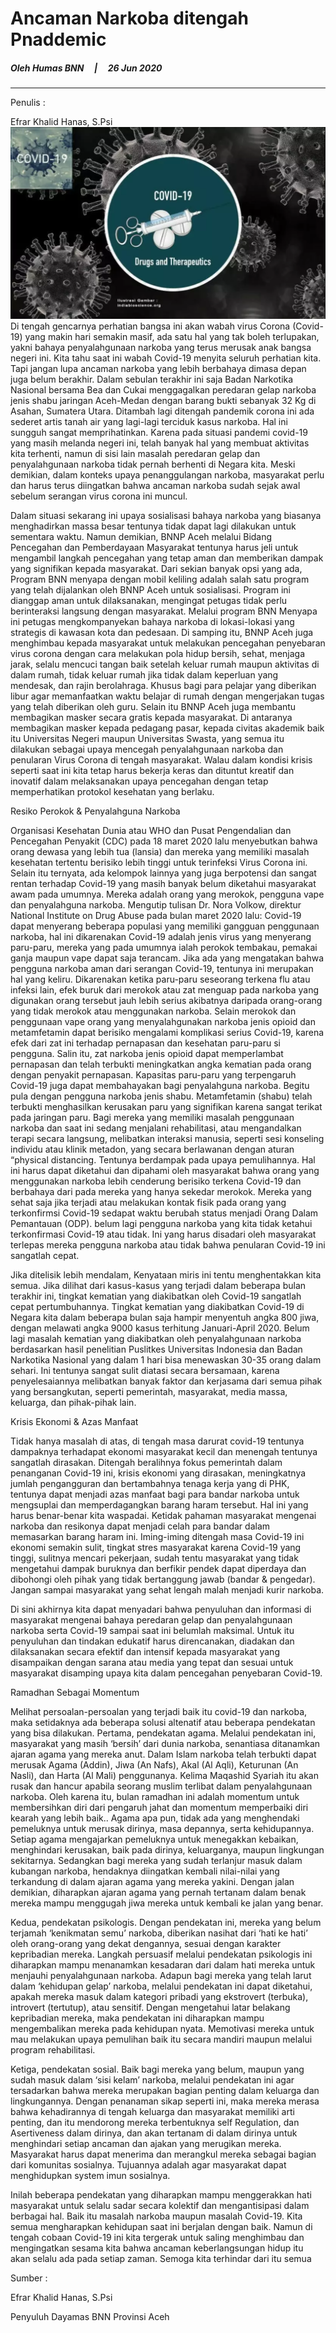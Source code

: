 
# __Ancaman Narkoba ditengah Pnaddemic__

##### Oleh Humas BNN &nbsp; &nbsp; | &nbsp; &nbsp; 26 Jun 2020
___

Penulis :

Efrar Khalid Hanas, S.Psi
![narkoba](../images/artikel%202.png)
Di tengah gencarnya perhatian bangsa ini akan wabah virus Corona (Covid-19) yang makin hari semakin masif, ada satu hal yang tak boleh terlupakan, yakni bahaya penyalahgunaan narkoba yang terus merusak anak bangsa negeri ini. Kita tahu saat ini wabah Covid-19 menyita seluruh perhatian kita. Tapi jangan lupa ancaman narkoba yang lebih berbahaya dimasa depan juga belum berakhir. Dalam sebulan terakhir ini saja Badan Narkotika Nasional bersama Bea dan Cukai menggagalkan peredaran gelap narkoba jenis shabu jaringan Aceh-Medan dengan barang bukti sebanyak 32 Kg di Asahan, Sumatera Utara. Ditambah lagi ditengah pandemik corona ini ada sederet artis tanah air yang lagi-lagi terciduk kasus narkoba. Hal ini sungguh sangat memprihatinkan. Karena pada situasi pandemi covid-19 yang masih melanda negeri ini, telah banyak hal yang membuat aktivitas kita terhenti, namun di sisi lain masalah peredaran gelap dan penyalahgunaan narkoba tidak pernah berhenti di Negara kita. Meski demikian, dalam konteks upaya penanggulangan narkoba, masyarakat perlu dan harus terus diingatkan bahwa ancaman narkoba sudah sejak awal sebelum serangan virus corona ini muncul.

Dalam situasi sekarang ini upaya sosialisasi bahaya narkoba yang biasanya menghadirkan massa besar tentunya tidak dapat lagi dilakukan untuk sementara waktu. Namun demikian, BNNP Aceh melalui Bidang Pencegahan dan Pemberdayaan Masyarakat tentunya harus jeli untuk mengambil langkah pencegahan yang tetap aman dan memberikan dampak yang signifikan kepada masyarakat. Dari sekian banyak opsi yang ada, Program BNN menyapa dengan mobil keliling adalah salah satu program yang telah dijalankan oleh BNNP Aceh untuk sosialisasi. Program ini dianggap aman untuk dilaksanakan, mengingat petugas tidak perlu berinteraksi langsung dengan masyarakat. Melalui program BNN Menyapa ini petugas mengkompanyekan bahaya narkoba di lokasi-lokasi yang strategis di kawasan kota dan pedesaan. Di samping itu, BNNP Aceh juga menghimbau kepada masyarakat untuk melakukan pencegahan penyebaran virus corona dengan cara melakukan pola hidup bersih, sehat, menjaga jarak, selalu mencuci tangan baik setelah keluar rumah maupun aktivitas di dalam rumah, tidak keluar rumah jika tidak dalam keperluan yang mendesak, dan rajin berolahraga. Khusus bagi para pelajar yang diberikan libur agar memanfaatkan waktu belajar di rumah dengan mengerjakan tugas yang telah diberikan oleh guru. Selain itu BNNP Aceh juga membantu membagikan masker secara gratis kepada masyarakat. Di antaranya membagikan masker kepada pedagang pasar, kepada civitas akademik baik itu Universitas Negeri maupun Universitas Swasta, yang semua itu dilakukan sebagai upaya mencegah penyalahgunaan narkoba dan penularan Virus Corona di tengah masyarakat. Walau dalam kondisi krisis seperti saat ini kita tetap harus bekerja keras dan dituntut kreatif dan inovatif dalam melaksanakan upaya pencegahan dengan tetap memperhatikan protokol kesehatan yang berlaku.

Resiko Perokok & Penyalahguna Narkoba

Organisasi Kesehatan Dunia atau WHO dan Pusat Pengendalian dan Pencegahan Penyakit (CDC) pada 18 maret 2020 lalu menyebutkan bahwa orang dewasa yang lebih tua (lansia) dan mereka yang memiliki masalah kesehatan tertentu berisiko lebih tinggi untuk terinfeksi Virus Corona ini. Selain itu ternyata, ada kelompok lainnya yang juga berpotensi dan sangat rentan terhadap Covid-19 yang masih banyak belum diketahui masyarakat awam pada umumnya. Mereka adalah orang yang merokok, pengguna vape dan penyalahguna narkoba. Mengutip tulisan Dr. Nora Volkow, direktur National Institute on Drug Abuse pada bulan maret 2020 lalu: Covid-19 dapat menyerang beberapa populasi yang memiliki gangguan penggunaan narkoba, hal ini dikarenakan Covid-19 adalah jenis virus yang menyerang paru-paru, mereka yang pada umumnya ialah perokok tembakau, pemakai ganja maupun vape dapat saja terancam. Jika ada yang mengatakan bahwa pengguna narkoba aman dari serangan Covid-19, tentunya ini merupakan hal yang keliru. Dikarenakan ketika paru-paru seseorang terkena flu atau infeksi lain, efek buruk dari merokok atau zat menguap pada narkoba yang digunakan orang tersebut jauh lebih serius akibatnya daripada orang-orang yang tidak merokok atau menggunakan narkoba. Selain merokok dan penggunaan vape orang yang menyalahgunakan narkoba jenis opioid dan metamfetamin dapat berisiko mengalami komplikasi serius Covid-19, karena efek dari zat ini terhadap pernapasan dan kesehatan paru-paru si pengguna. Salin itu, zat narkoba jenis opioid dapat memperlambat pernapasan dan telah terbukti meningkatkan angka kematian pada orang dengan penyakit pernapasan. Kapasitas paru-paru yang terpengaruh Covid-19 juga dapat membahayakan bagi penyalahguna narkoba. Begitu pula dengan pengguna narkoba jenis shabu. Metamfetamin (shabu) telah terbukti menghasilkan kerusakan paru yang signifikan karena sangat terikat pada jaringan paru. Bagi mereka yang memiliki masalah penggunaan narkoba dan saat ini sedang menjalani rehabilitasi, atau mengandalkan terapi secara langsung, melibatkan interaksi manusia, seperti sesi konseling individu atau klinik metadon, yang secara berlawanan dengan aturan “physical distancing. Tentunya berdampak pada upaya pemulihannya. Hal ini harus dapat diketahui dan dipahami oleh masyarakat bahwa orang yang menggunakan narkoba lebih cenderung berisiko terkena Covid-19 dan berbahaya dari pada mereka yang hanya sekedar merokok. Mereka yang sehat saja jika terjadi atau melakukan kontak fisik pada orang yang terkonfirmsi Covid-19 sedapat waktu berubah status menjadi Orang Dalam Pemantauan (ODP). belum lagi pengguna narkoba yang kita tidak ketahui terkonfirmasi Covid-19 atau tidak. Ini yang harus disadari oleh masyarakat terlepas mereka pengguna narkoba atau tidak bahwa penularan Covid-19 ini sangatlah cepat.

Jika ditelisik lebih mendalam, Kenyataan miris ini tentu menghentakkan kita semua. Jika dilihat dari kasus-kasus yang terjadi dalam beberapa bulan terakhir ini, tingkat kematian yang diakibatkan oleh Covid-19 sangatlah cepat pertumbuhannya. Tingkat kematian yang diakibatkan Covid-19 di Negara kita dalam beberapa bulan saja hampir menyentuh angka 800 jiwa, dengan melawati angka 9000 kasus terhitung Januari-April 2020. Belum lagi masalah kematian yang diakibatkan oleh penyalahgunaan narkoba berdasarkan hasil penelitian Puslitkes Universitas Indonesia dan Badan Narkotika Nasional yang dalam 1 hari bisa menewaskan 30-35 orang dalam sehari. Ini tentunya sangat sulit diatasi secara bersamaan, karena penyelesaiannya melibatkan banyak faktor dan kerjasama dari semua pihak yang bersangkutan, seperti pemerintah, masyarakat, media massa, keluarga, dan pihak-pihak lain.

Krisis Ekonomi & Azas Manfaat

Tidak hanya masalah di atas, di tengah masa darurat covid-19 tentunya dampaknya terhadapat ekonomi masyarakat kecil dan menengah tentunya sangatlah dirasakan. Ditengah beralihnya fokus pemerintah dalam penanganan Covid-19 ini, krisis ekonomi yang dirasakan, meningkatnya jumlah pengangguran dan bertambahnya tenaga kerja yang di PHK, tentunya dapat menjadi azas manfaat bagi para bandar narkoba untuk mengsuplai dan memperdagangkan barang haram tersebut. Hal ini yang harus benar-benar kita waspadai. Ketidak pahaman masyarakat mengenai narkoba dan resikonya dapat menjadi celah para bandar dalam memasarkan barang haram ini. Iming-iming ditengah masa Covid-19 ini ekonomi semakin sulit, tingkat stres masyarakat karena Covid-19 yang tinggi, sulitnya mencari pekerjaan, sudah tentu masyarakat yang tidak mengetahui dampak buruknya dan berfikir pendek dapat diperdaya dan dibohongi oleh pihak yang tidak bertanggung jawab (bandar & pengedar). Jangan sampai masyarakat yang sehat lengah malah menjadi kurir narkoba.

Di sini akhirnya kita dapat menyadari bahwa penyuluhan dan informasi di masyarakat mengenai bahaya peredaran gelap dan penyalahgunaan narkoba serta Covid-19 sampai saat ini belumlah maksimal. Untuk itu penyuluhan dan tindakan edukatif harus direncanakan, diadakan dan dilaksanakan secara efektif dan intensif kepada masyarakat yang disampaikan dengan sarana atau media yang tepat dan sesuai untuk masyarakat disamping upaya kita dalam pencegahan penyebaran Covid-19.

Ramadhan Sebagai Momentum

Melihat persoalan-persoalan yang terjadi baik itu covid-19 dan narkoba, maka setidaknya ada beberapa solusi altenatif atau beberapa pendekatan yang bisa dilakukan. Pertama, pendekatan agama. Melalui pendekatan ini, masyarakat yang masih ‘bersih’ dari dunia narkoba, senantiasa ditanamkan ajaran agama yang mereka anut. Dalam Islam narkoba telah terbukti dapat merusak Agama (Addin), Jiwa (An Nafs), Akal (Al Aqli), Keturunan (An Nasli), dan Harta (Al Mali) penggunanya. Kelima Maqashid Syariah itu akan rusak dan hancur apabila seorang muslim terlibat dalam penyalahgunaan narkoba. Oleh karena itu, bulan ramadhan ini adalah momentum untuk membersihkan diri dari pengaruh jahat dan momentum memperbaiki diri kearah yang lebih baik.. Agama apa pun, tidak ada yang menghendaki pemeluknya untuk merusak dirinya, masa depannya, serta kehidupannya. Setiap agama mengajarkan pemeluknya untuk menegakkan kebaikan, menghindari kerusakan, baik pada dirinya, keluarganya, maupun lingkungan sekitarnya. Sedangkan bagi mereka yang sudah terlanjur masuk dalam kubangan narkoba, hendaknya diingatkan kembali nilai-nilai yang terkandung di dalam ajaran agama yang mereka yakini. Dengan jalan demikian, diharapkan ajaran agama yang pernah tertanam dalam benak mereka mampu menggugah jiwa mereka untuk kembali ke jalan yang benar.

Kedua, pendekatan psikologis. Dengan pendekatan ini, mereka yang belum terjamah ‘kenikmatan semu’ narkoba, diberikan nasihat dari ‘hati ke hati’ oleh orang-orang yang dekat dengannya, sesuai dengan karakter kepribadian mereka. Langkah persuasif melalui pendekatan psikologis ini diharapkan mampu menanamkan kesadaran dari dalam hati mereka untuk menjauhi penyalahgunaan narkoba. Adapun bagi mereka yang telah larut dalam ‘kehidupan gelap’ narkoba, melalui pendekatan ini dapat diketahui, apakah mereka masuk dalam kategori pribadi yang ekstrovert (terbuka), introvert (tertutup), atau sensitif. Dengan mengetahui latar belakang kepribadian mereka, maka pendekatan ini diharapkan mampu mengembalikan mereka pada kehidupan nyata. Memotivasi mereka untuk mau melakukan upaya pemulihan baik itu secara mandiri maupun melalui program rehabilitasi.

Ketiga, pendekatan sosial. Baik bagi mereka yang belum, maupun yang sudah masuk dalam ‘sisi kelam’ narkoba, melalui pendekatan ini agar tersadarkan bahwa mereka merupakan bagian penting dalam keluarga dan lingkungannya. Dengan penanaman sikap seperti ini, maka mereka merasa bahwa kehadirannya di tengah keluarga dan masyarakat memiliki arti penting, dan itu mendorong mereka terbentuknya self Regulation, dan Asertiveness dalam dirinya, dan akan tertanam di dalam dirinya untuk menghindari setiap ancaman dan ajakan yang merugikan mereka. Masyarakat harus dapat menerima dan merangkul mereka sebagai bagian dari komunitas sosialnya. Tujuannya adalah agar masyarakat dapat menghidupkan system imun sosialnya.

Inilah beberapa pendekatan yang diharapkan mampu menggerakkan hati masyarakat untuk selalu sadar secara kolektif dan mengantisipasi dalam berbagai hal. Baik itu masalah narkoba maupun masalah Covid-19. Kita semua mengharapkan kehidupan saat ini berjalan dengan baik. Namun di tengah cobaan Covid-19 ini kita tergerak untuk saling menghimbau dan mengingatkan sesama kita bahwa ancaman keberlangsungan hidup itu akan selalu ada pada setiap zaman. Semoga kita terhindar dari itu semua

Sumber :

Efrar Khalid Hanas, S.Psi

Penyuluh Dayamas BNN Provinsi Aceh


